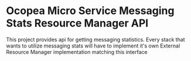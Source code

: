 # Ocopea Micro Service Messaging Stats Resource Manager API

This project provides api for getting messaging statistics.
Every stack that wants to utilize messaging stats will have to implement it's own
External Resource Manager implementation matching this interface
